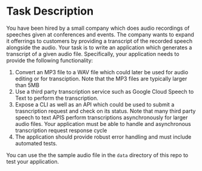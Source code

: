 # Task Description
You have been hired by a small company which does audio recordings of speeches given at conferences and events. The company wants to expand it offerrings to customers by providing a transcript of the recorded speech alongside the audio. Your task is to write an application which generates a transcript of a given audio file. Specifically, your application needs to provide the following functionality:

1. Convert an MP3 file to a WAV file which could later be used for audio editing or for transciption. Note that the MP3 files are typically larger than 5MB
2. Use a third party transcription service such as Google Cloud Speech to Text to perform the transcription.
3. Expose a CLI as well as an API which could be used to submit a trasncription request and check on its status. Note that many third party speech to text APIS perform transcriptions asynchronously for larger audio files. Your application must be able to handle and asynchronous transcription request response cycle
4. The application should provide robust error handling and must include automated tests.

You can use the  the sample audio file in the `data` directory of this repo to test your application.
